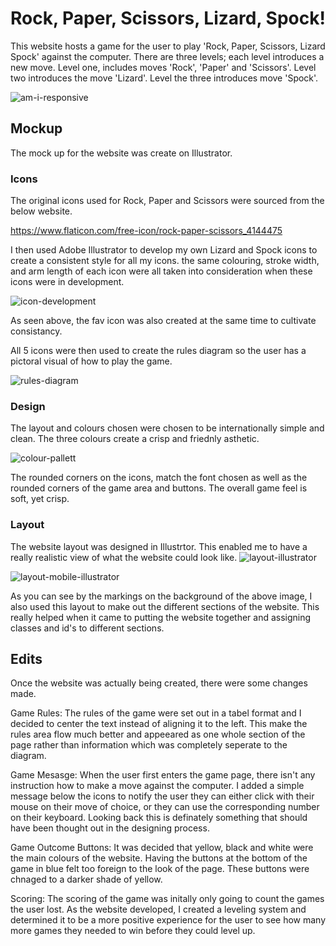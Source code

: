 # Rock, Paper, Scissors, Lizard, Spock!

This website hosts a game for the user to play 'Rock, Paper, Scissors, Lizard Spock' against the computer. There are three levels; each level introduces a new move. Level one, includes moves 'Rock', 'Paper' and 'Scissors'. Level two introduces the move 'Lizard'. Level the three introduces move 'Spock'. 

![am-i-responsive](assets/images/readme/am-i-responsive.png)

## Mockup

The mock up for the website was create on Illustrator. 

### Icons
The original icons used for Rock, Paper and Scissors were sourced from the below website. 

https://www.flaticon.com/free-icon/rock-paper-scissors_4144475

I then used Adobe Illustrator to develop my own Lizard and Spock icons to create a consistent style for all my icons. the same colouring, stroke width, and arm length of each icon were all taken into consideration when these icons were in development. 

![icon-development](assets/images/readme/icon-development-illustrator.png)

As seen above, the fav icon was also created at the same time to cultivate consistancy. 

All 5 icons were then used to create the rules diagram so the user has a pictoral visual of how to play the game. 

![rules-diagram](assets/images/readme/rules-diagram-illustrator.png)

### Design

The layout and colours chosen were chosen to be internationally simple and clean. The three colours create a crisp and friednly asthetic. 

![colour-pallett](assets/images/readme/library-illustrator.png)


The rounded corners on the icons, match the font chosen as well as the rounded corners of the game area and buttons.  The overall game feel is soft, yet crisp. 

### Layout

The website layout was designed in Illustrtor. This enabled me to have a really realistic view of what the website could look like. 
![layout-illustrator](assets/images/readme/layout-illustrator.png)

![layout-mobile-illustrator](assets/images/readme/layout-mobile-illustrator.png)


As you can see by the markings on the background of the above image, I also used this layout to make out the different sections of the website. This really helped when it came to putting the website together and assigning classes and id's to different sections. 

## Edits

Once the website was actually being created, there were some changes made. 

Game Rules:
The rules of the game were set out in a tabel format and I decided to center the text instead of aligning it to the left.  This make the rules area flow much better and appeeared as one whole section of the page rather than information which was completely seperate to the diagram. 

Game Mesasge:
When the user first enters the game page, there isn't any instruction how to make a move against the computer.  I added a simple message below the icons to notify the user they can either click with their mouse on their move of choice, or they can use the corresponding number on their keyboard. Looking back this is definately something that should have been thought out in the designing process. 

Game Outcome Buttons:
It was decided that yellow, black and white were the main colours of the website. Having the buttons at the bottom of the game in blue felt too foreign to the look of the page. These buttons were chnaged to a darker shade of yellow. 

Scoring: 
The scoring of the game was initally only going to count the games the user lost. As the website developed, I created a leveling system and determined it to be a more positive experience for the user to see how many more games they needed to win before they could level up. 

